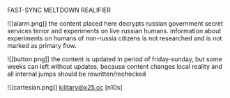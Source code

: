 FAST-SYNC MELTDOWN REALIFIER

![[alarm.png]]
the content placed here decrypts russian government secret services terror and experiments on live russian humans. 
information about experiments on humans of non-russia citizens is not researched and is not marked as primary flow.

![[button.png]]
the content is updated in period of friday-sunday, but some weeks can left without updates, because content changes local reality and all internal jumps should be rewritten/rechecked

![[cartesian.png]]
kilitary@x25.cc
[n10s]



